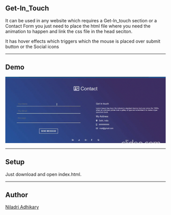 ## Get-In_Touch

It can be used in any website which requires a Get-In_touch section or a Contact Form
you just need to place the html file where you need the animation to happen
and link the css file in the head seciton.

It has hover effects which triggers which the mouse is placed over submit button or the Social icons

---

## Demo

![](get-in-touch.gif)

---

## Setup

Just download and open index.html.

---

## Author

[Niladri Adhikary](https://github.com/niladrix719)
